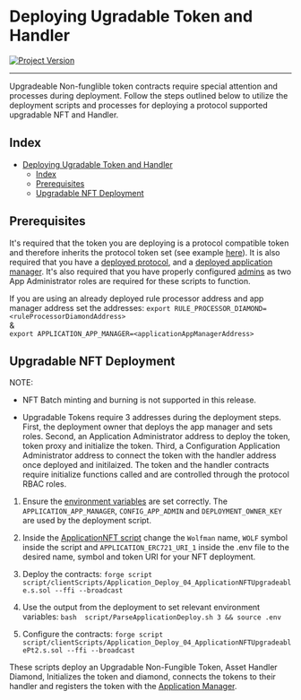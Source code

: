# Deploying Ugradable Token and Handler
[![Project Version][version-image]][version-url]

---

Upgradeable Non-funglible token contracts require special attention and processes during deployment. Follow the steps outlined below to utilize the deployment scripts and processes for deploying a protocol supported upgradable NFT and Handler. 

## Index

- [Deploying Ugradable Token and Handler](#deploying-ugradable-token-and-handler)
  - [Index](#index)
  - [Prerequisites](#prerequisites)
  - [Upgradable NFT Deployment](#upgradable-nft-deployment)

## Prerequisites

It's required that the token you are deploying is a protocol compatible token and therefore inherits the protocol token set (see example [here](../../../src/example/ERC721/upgradeable/ApplicationERC721UpgAdminMint.sol)). It is also required that you have a [deployed protocol](./DEPLOY-PROTOCOL.md), and a [deployed application manager](./DEPLOY-APPMANAGER.md). It's also required that you have properly configured [admins](../permissions/ADMIN-ROLES.md) as two App Administrator roles are required for these scripts to function.

If you are using an already deployed rule processor address and app manager address set the addresses:
        ````
        export RULE_PROCESSOR_DIAMOND=<ruleProcessorDiamondAddress>
        ````    
        &        
        ````
        export APPLICATION_APP_MANAGER=<applicationAppManagerAddress>
        ````

## Upgradable NFT Deployment

NOTE: 
- NFT Batch minting and burning is not supported in this release.

- Upgradable Tokens require 3 addresses during the deployment steps. First, the deployment owner that deploys the app manager and sets roles. Second, an Application Administrator address to deploy the token, token proxy and initialize the token. Third, a Configuration Application Administrator address to connect the token with the handler address once deployed and initilaized. The token and the handler contracts require initialize functions called and are controlled through the protocol RBAC roles.

1. Ensure the [environment variables][environment-url] are set correctly. The `APPLICATION_APP_MANAGER`, `CONFIG_APP_ADMIN` and `DEPLOYMENT_OWNER_KEY` are used by the deployment script.  

2. Inside the [ApplicationNFT script](../../../script/clientScripts/Application_Deploy_04_ApplicationNFTUpgradeable.s.sol) change the `Wolfman` name, `WOLF` symbol inside the script and `APPLICATION_ERC721_URI_1` inside the .env file to the desired name, symbol and token URI for your NFT deployment.

3. Deploy the contracts:
        ````
        forge script script/clientScripts/Application_Deploy_04_ApplicationNFTUpgradeable.s.sol --ffi --broadcast
        ````
4. Use the output from the deployment to set relevant environment variables:
        ````
        bash  script/ParseApplicationDeploy.sh 3 && source .env
        ````
5. Configure the contracts:
        ````
        forge script script/clientScripts/Application_Deploy_04_ApplicationNFTUpgradeablePt2.s.sol --ffi --broadcast
        ````

These scripts deploy an Upgradable Non-Fungible Token, Asset Handler Diamond, Initializes the token and diamond, connects the tokens to their handler and registers the token with the [Application Manager](../architecture/client/application/APPLICATION-MANAGER.md). 


<!-- These are the body links -->
[ERC721-url]: https://eips.ethereum.org/EIPS/eip-721
[environment-url]: ./SET-ENVIRONMENT.md
[customizations-url]: ../rules/CUSTOMIZATIONS.md

<!-- These are the header links -->
[version-image]: https://img.shields.io/badge/Version-2.1.0-brightgreen?style=for-the-badge&logo=appveyor
[version-url]: https://github.com/thrackle-io/forte-rules-engine